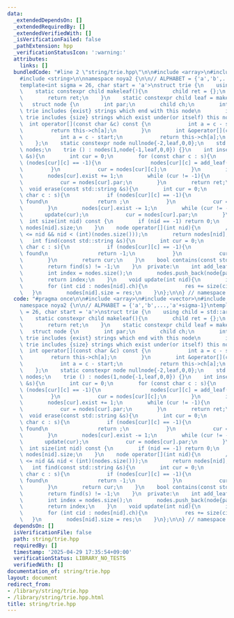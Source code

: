 ```yaml
---
data:
  _extendedDependsOn: []
  _extendedRequiredBy: []
  _extendedVerifiedWith: []
  _isVerificationFailed: false
  _pathExtension: hpp
  _verificationStatusIcon: ':warning:'
  attributes:
    links: []
  bundledCode: "#line 2 \"string/trie.hpp\"\n\n#include <array>\n#include <vector>\n\
    #include <string>\n\nnamespace noya2 {\n\n// ALPHABET = {'a','b',...,'a'+sigma-1}\n\
    template<int sigma = 26, char start = 'a'>\nstruct trie {\n    using child = std::array<int,sigma>;\n\
    \    static constexpr child makeleaf(){\n        child ret = {};\n        ret.fill(-1);\n\
    \        return ret;\n    }\n    static constexpr child leaf = makeleaf();\n \
    \   struct node {\n        int par;\n        child ch;\n        int exist; //\
    \ trie includes {exist} strings which end with this node\n        int size; //\
    \ trie includes {size} strings which exist under(or itself) this node\n      \
    \  int operator[](const char &c) const {\n            int a = c - start;\n   \
    \         return this->ch[a];\n        }\n        int &operator[](const char &c){\n\
    \            int a = c - start;\n            return this->ch[a];\n        }\n\
    \    };\n    static constexpr node nullnode{-2,leaf,0,0};\n    std::vector<node>\
    \ nodes;\n    trie () : nodes(1,node{-1,leaf,0,0}) {}\n    int insert(const std::string\
    \ &s){\n        int cur = 0;\n        for (const char c : s){\n            if\
    \ (nodes[cur][c] == -1){\n                nodes[cur][c] = add_leaf(cur);\n   \
    \         }\n            cur = nodes[cur][c];\n        }\n        int ret = cur;\n\
    \        nodes[cur].exist += 1;\n        while (cur != -1){\n            update(cur);\n\
    \            cur = nodes[cur].par;\n        }\n        return ret;\n    }\n  \
    \  void erase(const std::string &s){\n        int cur = 0;\n        for (const\
    \ char c : s){\n            if (nodes[cur][c] == -1){\n                // not\
    \ found\n                return ;\n            }\n            cur = nodes[cur][c];\n\
    \        }\n        nodes[cur].exist -= 1;\n        while (cur != -1){\n     \
    \       update(cur);\n            cur = nodes[cur].par;\n        }\n    }\n  \
    \  int size(int nid) const {\n        if (nid == -1) return 0;\n        return\
    \ nodes[nid].size;\n    }\n    node operator[](int nid){\n        // assert(0\
    \ <= nid && nid < (int)(nodes.size()));\n        return nodes[nid];\n    }\n \
    \   int find(const std::string &s){\n        int cur = 0;\n        for (const\
    \ char c : s){\n            if (nodes[cur][c] == -1){\n                // not\
    \ found\n                return -1;\n            }\n            cur = nodes[cur][c];\n\
    \        }\n        return cur;\n    }\n    bool contains(const std::string &s){\n\
    \        return find(s) != -1;\n    }\n  private:\n    int add_leaf(int par){\n\
    \        int index = nodes.size();\n        nodes.push_back(node{par,leaf,0,0});\n\
    \        return index;\n    }\n    void update(int nid){\n        int res = nodes[nid].exist;\n\
    \        for (int cid : nodes[nid].ch){\n            res += size(cid);\n     \
    \   }\n        nodes[nid].size = res;\n    }\n};\n\n} // namespace noya2\n"
  code: "#pragma once\n\n#include <array>\n#include <vector>\n#include <string>\n\n\
    namespace noya2 {\n\n// ALPHABET = {'a','b',...,'a'+sigma-1}\ntemplate<int sigma\
    \ = 26, char start = 'a'>\nstruct trie {\n    using child = std::array<int,sigma>;\n\
    \    static constexpr child makeleaf(){\n        child ret = {};\n        ret.fill(-1);\n\
    \        return ret;\n    }\n    static constexpr child leaf = makeleaf();\n \
    \   struct node {\n        int par;\n        child ch;\n        int exist; //\
    \ trie includes {exist} strings which end with this node\n        int size; //\
    \ trie includes {size} strings which exist under(or itself) this node\n      \
    \  int operator[](const char &c) const {\n            int a = c - start;\n   \
    \         return this->ch[a];\n        }\n        int &operator[](const char &c){\n\
    \            int a = c - start;\n            return this->ch[a];\n        }\n\
    \    };\n    static constexpr node nullnode{-2,leaf,0,0};\n    std::vector<node>\
    \ nodes;\n    trie () : nodes(1,node{-1,leaf,0,0}) {}\n    int insert(const std::string\
    \ &s){\n        int cur = 0;\n        for (const char c : s){\n            if\
    \ (nodes[cur][c] == -1){\n                nodes[cur][c] = add_leaf(cur);\n   \
    \         }\n            cur = nodes[cur][c];\n        }\n        int ret = cur;\n\
    \        nodes[cur].exist += 1;\n        while (cur != -1){\n            update(cur);\n\
    \            cur = nodes[cur].par;\n        }\n        return ret;\n    }\n  \
    \  void erase(const std::string &s){\n        int cur = 0;\n        for (const\
    \ char c : s){\n            if (nodes[cur][c] == -1){\n                // not\
    \ found\n                return ;\n            }\n            cur = nodes[cur][c];\n\
    \        }\n        nodes[cur].exist -= 1;\n        while (cur != -1){\n     \
    \       update(cur);\n            cur = nodes[cur].par;\n        }\n    }\n  \
    \  int size(int nid) const {\n        if (nid == -1) return 0;\n        return\
    \ nodes[nid].size;\n    }\n    node operator[](int nid){\n        // assert(0\
    \ <= nid && nid < (int)(nodes.size()));\n        return nodes[nid];\n    }\n \
    \   int find(const std::string &s){\n        int cur = 0;\n        for (const\
    \ char c : s){\n            if (nodes[cur][c] == -1){\n                // not\
    \ found\n                return -1;\n            }\n            cur = nodes[cur][c];\n\
    \        }\n        return cur;\n    }\n    bool contains(const std::string &s){\n\
    \        return find(s) != -1;\n    }\n  private:\n    int add_leaf(int par){\n\
    \        int index = nodes.size();\n        nodes.push_back(node{par,leaf,0,0});\n\
    \        return index;\n    }\n    void update(int nid){\n        int res = nodes[nid].exist;\n\
    \        for (int cid : nodes[nid].ch){\n            res += size(cid);\n     \
    \   }\n        nodes[nid].size = res;\n    }\n};\n\n} // namespace noya2"
  dependsOn: []
  isVerificationFile: false
  path: string/trie.hpp
  requiredBy: []
  timestamp: '2025-04-29 17:35:54+09:00'
  verificationStatus: LIBRARY_NO_TESTS
  verifiedWith: []
documentation_of: string/trie.hpp
layout: document
redirect_from:
- /library/string/trie.hpp
- /library/string/trie.hpp.html
title: string/trie.hpp
---
```

